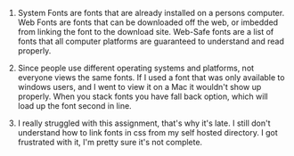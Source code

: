 1. System Fonts are fonts that are already installed on a persons computer. Web Fonts are fonts that can be downloaded off the web, or imbedded from linking the font to the download site. Web-Safe fonts are a list of fonts that all computer platforms are guaranteed to understand and read properly.  

2. Since people use different operating systems and platforms, not everyone views the same fonts. If I used a font that was only available to windows users, and I went to view it on a Mac it wouldn't show up properly. When you stack fonts you have  fall back option, which will load up the font second in line.

3. I really struggled with this assignment, that's why it's late. I still don't understand how to link fonts in css from my self hosted directory. I got frustrated with it, I'm pretty sure it's not complete.
